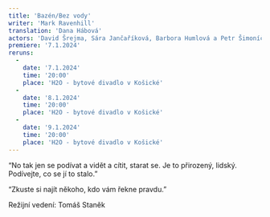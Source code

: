 ```yaml
---
title: 'Bazén/Bez vody'
writer: 'Mark Ravenhill'
translation: 'Dana Hábová'
actors: 'David Šrejma, Sára Jančaříková, Barbora Humlová a Petr Šimoníček'
premiere: '7.1.2024'
reruns:
  -  
    date: '7.1.2024'
    time: '20:00'
    place: 'H2O - bytové divadlo v Košické'
  -  
    date: '8.1.2024'
    time: '20:00'
    place: 'H2O - bytové divadlo v Košické'
  -
    date: '9.1.2024'
    time: '20:00'
    place: 'H2O - bytové divadlo v Košické'
---
```

“No tak jen se podívat a vidět a cítit, starat se. Je to přirozený, lidský. Podívejte, co se jí to stalo.”

“Zkuste si najít někoho, kdo vám řekne pravdu.”

Režijní vedení: Tomáš Staněk
